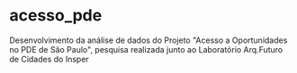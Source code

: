 # acesso_pde
Desenvolvimento da análise de dados do Projeto "Acesso a Oportunidades no PDE de São Paulo", pesquisa realizada junto ao Laboratório Arq.Futuro de Cidades do Insper
